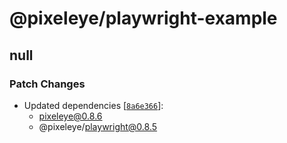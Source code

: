 # @pixeleye/playwright-example

## null

### Patch Changes

- Updated dependencies [[`8a6e366`](https://github.com/pixeleye-io/pixeleye/commit/8a6e3662715cb4f9a584bdb21b19b2c9776a9fa4)]:
  - pixeleye@0.8.6
  - @pixeleye/playwright@0.8.5
